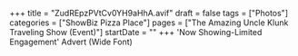 +++
title = "ZudREpzPVtCv0YH9aHhA.avif"
draft = false
tags = ["Photos"]
categories = ["ShowBiz Pizza Place"]
pages = ["The Amazing Uncle Klunk Traveling Show (Event)"]
startDate = ""
+++
'Now Showing-Limited Engagement' Advert (Wide Font)
